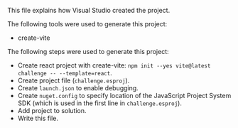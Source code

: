This file explains how Visual Studio created the project.

The following tools were used to generate this project:
- create-vite

The following steps were used to generate this project:
- Create react project with create-vite: `npm init --yes vite@latest challenge -- --template=react`.
- Create project file (`challenge.esproj`).
- Create `launch.json` to enable debugging.
- Create `nuget.config` to specify location of the JavaScript Project System SDK (which is used in the first line in `challenge.esproj`).
- Add project to solution.
- Write this file.
